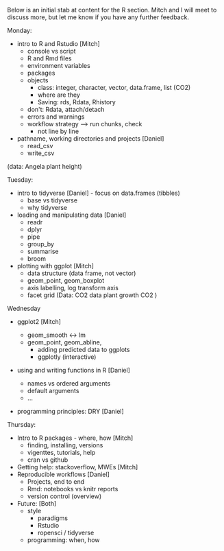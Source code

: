 Below is an initial stab at content for the R section. Mitch and I will meet to discuss more, but let me know if you have any further feedback.

Monday:

- intro to R and Rstudio [Mitch]
	- console vs script
	- R and Rmd files
	- environment variables
	- packages
	- objects
		- class: integer, character, vector, data.frame, list (CO2)
		- where are they
		- Saving: rds, Rdata, Rhistory
	- don't: Rdata, attach/detach
	- errors and warnings
	- workflow strategy --> run chunks, check
		- not line by line
- pathname, working directories and projects [Daniel]
	- read_csv
	- write_csv

(data: Angela plant height)

Tuesday:

- intro to tidyverse [Daniel]
		- focus on data.frames (tibbles)
    - base vs tidyverse
    - why tidyverse
- loading and manipulating data [Daniel]
	- readr
	- dplyr
	- pipe
	- group_by
	- summarise
	- broom
- plotting with ggplot  [Mitch]
   - data structure (data frame, not vector)
   - geom_point, geom_boxplot
   - axis labelling, log transform axis
   - facet grid (Data: CO2 data plant growth CO2 )

Wednesday

- ggplot2 [Mitch]
  - geom_smooth <-> lm
  - geom_point, geom_abline, 
	- adding predicted data to ggplots
	- ggplotly (interactive)

- using and writing functions in R [Daniel]
	- names vs ordered arguments
	- default arguments
	- ...
- programming principles: DRY	 [Daniel]

Thursday:

- Intro to R packages - where, how [Mitch]
	- finding, installing, versions
	- vigenttes, tutorials, help
	- cran vs github
- Getting help: stackoverflow, MWEs [Mitch]
- Reproducible workflows [Daniel]
	- Projects, end to end
	- Rmd: notebooks vs knitr reports
	- version control (overview)
- Future: [Both]
	- style 
		- paradigms
		- Rstudio
		- ropensci / tidyverse
	- programming: when, how
